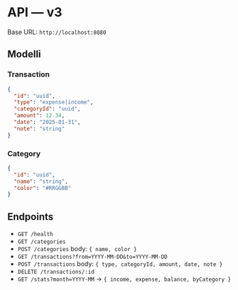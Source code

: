 # API — v3

Base URL: `http://localhost:8080`

## Modelli
### Transaction
```json
{
  "id": "uuid",
  "type": "expense|income",
  "categoryId": "uuid",
  "amount": 12.34,
  "date": "2025-01-31",
  "note": "string"
}
```
### Category
```json
{
  "id": "uuid",
  "name": "string",
  "color": "#RRGGBB"
}
```

## Endpoints
- `GET /health`
- `GET /categories`
- `POST /categories` body: `{ name, color }`
- `GET /transactions?from=YYYY-MM-DD&to=YYYY-MM-DD`
- `POST /transactions` body: `{ type, categoryId, amount, date, note }`
- `DELETE /transactions/:id`
- `GET /stats?month=YYYY-MM` → `{ income, expense, balance, byCategory }`
